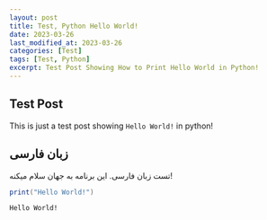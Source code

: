 ```yaml
---
layout: post
title: Test, Python Hello World!
date: 2023-03-26
last_modified_at: 2023-03-26
categories: [Test]
tags: [Test, Python]
excerpt: Test Post Showing How to Print Hello World in Python!
---
```


## Test Post
This is just a test post showing `Hello World!` in python!

## زبان فارسی
تست زبان فارسی. این برنامه به جهان سلام میکنه!

```cs
print("Hello World!")
```

```xml
Hello World!
```

